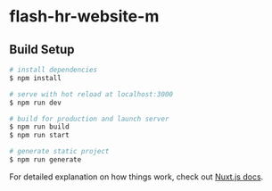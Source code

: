 <!--
 * @Author: your name
 * @Date: 2020-11-16 13:48:57
 * @LastEditTime: 2021-10-19 19:58:38
 * @LastEditors: your name
 * @Description: In User Settings Edit
 * @FilePath: /nuxt-h5-template/README.md
-->

# flash-hr-website-m

## Build Setup

```bash
# install dependencies
$ npm install

# serve with hot reload at localhost:3000
$ npm run dev

# build for production and launch server
$ npm run build
$ npm run start

# generate static project
$ npm run generate

```

For detailed explanation on how things work, check out [Nuxt.js docs](https://nuxtjs.org).
